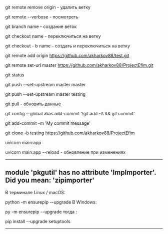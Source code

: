 git remote remove origin - удалить ветку

git remote --verbose   - посмотреть

git branch  name - создание веток

git checkout name - переключиться на ветку

git checkout - b name - создать и переключиться на ветку

git remote add origin https://github.com/akharkov88/test.git

git remote set-url master https://github.com/akharkov88/ProjectEfim.git

git status

git push --set-upstream master master

git push --set-upstream master testing

git pull - обновить данные

git config --global alias.add-commit '!git add -A && git commit'

git add-commit -m 'My commit message'

git clone -b testing  https://github.com/akharkov88/ProjectEfim

uvicorn main:app

uvicorn main:app --reload - обновление при изменениях

--------------------------------------------------
module 'pkgutil' has no attribute 'ImpImporter'. Did you mean: 'zipimporter'
-------------------------------------------------


В терминале Linux / macOS:

python -m ensurepip --upgrade
В Windows:

py -m ensurepip --upgrade
тогда :

pip install --upgrade setuptools


-------------------------------------------------